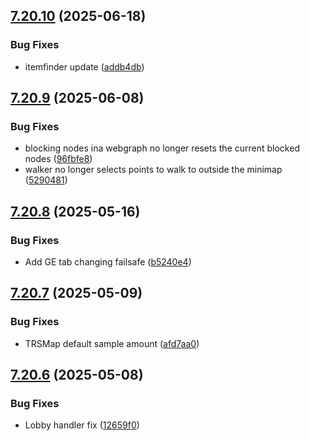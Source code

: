 ## [7.20.10](https://github.com/Torwent/SRL-T/compare/v7.20.9...v7.20.10) (2025-06-18)


### Bug Fixes

* itemfinder update ([addb4db](https://github.com/Torwent/SRL-T/commit/addb4db3efd8d0c0f3ed86021db8c600461675e7))



## [7.20.9](https://github.com/Torwent/SRL-T/compare/v7.20.8...v7.20.9) (2025-06-08)


### Bug Fixes

* blocking nodes ina webgraph no longer resets the current blocked nodes ([96fbfe8](https://github.com/Torwent/SRL-T/commit/96fbfe82dd03cceedb8a706b6ec48e768ff5c6f0))
* walker no longer selects points to walk to outside the minimap ([5290481](https://github.com/Torwent/SRL-T/commit/52904818851be6ae492ae37e0449bc989fd2e0d7))



## [7.20.8](https://github.com/Torwent/SRL-T/compare/v7.20.7...v7.20.8) (2025-05-16)


### Bug Fixes

* Add GE tab changing failsafe ([b5240e4](https://github.com/Torwent/SRL-T/commit/b5240e45d1c0e48f1fe09264711f5aa836619143))



## [7.20.7](https://github.com/Torwent/SRL-T/compare/v7.20.6...v7.20.7) (2025-05-09)


### Bug Fixes

* TRSMap default sample amount ([afd7aa0](https://github.com/Torwent/SRL-T/commit/afd7aa0115da2e2c0062bb3ce2efe69441abec76))



## [7.20.6](https://github.com/Torwent/SRL-T/compare/v7.20.5...v7.20.6) (2025-05-08)


### Bug Fixes

* Lobby handler fix ([12659f0](https://github.com/Torwent/SRL-T/commit/12659f0241be6fb601c4be72e83abe409b446910))



